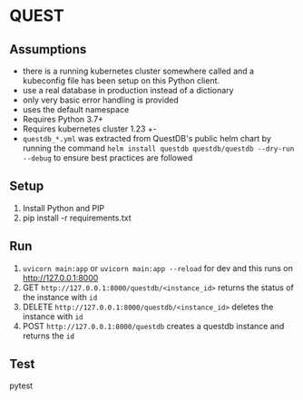 # QUEST

## Assumptions 
- there is a running kubernetes cluster somewhere called <cluster> and a kubeconfig file has been setup on this Python client.
- use a real database in production instead of a dictionary
- only very basic error handling is provided
- uses the default namespace
- Requires Python 3.7+
- Requires kubernetes cluster 1.23 +-
- `questdb_*.yml` was extracted from QuestDB's public helm chart by running the command `helm install questdb questdb/questdb --dry-run --debug` to ensure best practices are followed

## Setup

1. Install Python and PIP
2. pip install -r requirements.txt

## Run

1. `uvicorn main:app` or `uvicorn main:app --reload` for dev and this runs on http://127.0.0.1:8000
2. GET `http://127.0.0.1:8000/questdb/<instance_id>` returns the status of the instance with `id`
3. DELETE `http://127.0.0.1:8000/questdb/<instance_id>` deletes the instance with `id`
4. POST `http://127.0.0.1:8000/questdb` creates a questdb instance and returns the `id`

## Test

pytest